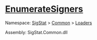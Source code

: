 # [EnumerateSigners](./SigComp13JapaneseLoader-100663915.md)

Namespace: [SigStat]() > [Common](./../../README.md) > [Loaders](./../README.md)

Assembly: SigStat.Common.dll


